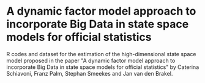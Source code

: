 # A dynamic factor model approach to incorporate Big Data in state space models for official statistics

R codes and dataset for the estimation of the high-dimensional state space model proposed in the paper "A dynamic factor model approach to incorporate Big Data in state space models for official statistics" by Caterina Schiavoni, Franz Palm, Stephan Smeekes and Jan van den Brakel.
